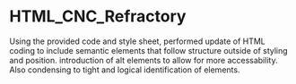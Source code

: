 # HTML_CNC_Refractory
Using the provided code and style sheet, performed update of HTML coding to include semantic elements
that follow structure outside of styling and position. introduction of alt elements to allow for more accessability.
Also condensing to tight and logical identification of elements. 
